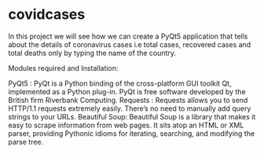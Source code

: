 # covidcases
 In this project we will see how we can create a PyQt5 application that tells about the details of coronavirus cases i.e total cases, recovered cases and total deaths only by typing the name of the country. 
 

Modules required and Installation:

PyQt5 : PyQt is a Python binding of the cross-platform GUI toolkit Qt, implemented as a Python plug-in. PyQt is free software developed by the British firm Riverbank Computing.
Requests : Requests allows you to send HTTP/1.1 requests extremely easily. There’s no need to manually add query strings to your URLs.
Beautiful Soup: Beautiful Soup is a library that makes it easy to scrape information from web pages. It sits atop an HTML or XML parser, providing Pythonic idioms for iterating, searching, and modifying the parse tree.
